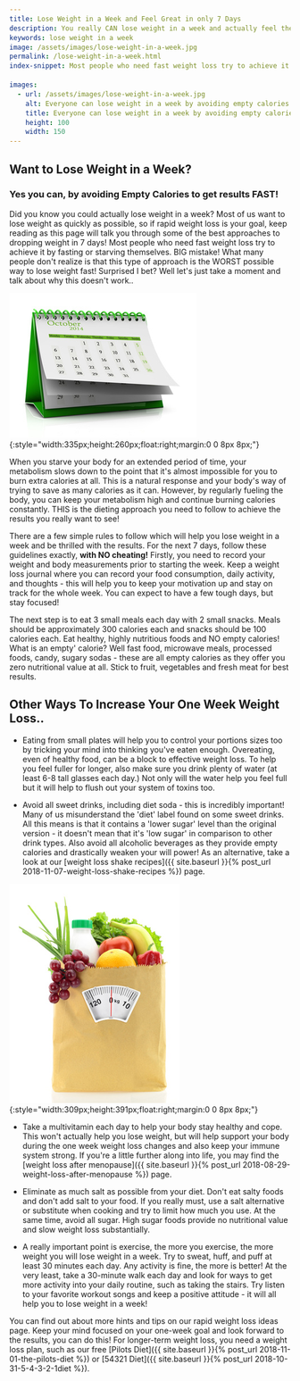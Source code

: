 ```yaml
---
title: Lose Weight in a Week and Feel Great in only 7 Days
description: You really CAN lose weight in a week and actually feel the difference by following a few rules for eating right to shed pounds quickly! Here's a short guide to help you lose weight in only one week.
keywords: lose weight in a week
image: /assets/images/lose-weight-in-a-week.jpg
permalink: /lose-weight-in-a-week.html
index-snippet: Most people who need fast weight loss try to achieve it by fasting or starving themselves. BIG mistake! 

images:
  - url: /assets/images/lose-weight-in-a-week.jpg
    alt: Everyone can lose weight in a week by avoiding empty calories
    title: Everyone can lose weight in a week by avoiding empty calories
    height: 100
    width: 150
---
```


## Want to Lose Weight in a Week?
### Yes you can, by avoiding Empty Calories to get results FAST!

Did you know you could actually lose weight in a week? Most of us want to lose weight as quickly as possible, so if rapid weight loss is your goal, keep reading as this page will talk you through some of the best approaches to dropping weight in 7 days! Most people who need fast weight loss try to achieve it by fasting or starving themselves. BIG mistake! What many people don't realize is that this type of approach is the WORST possible way to lose weight fast! Surprised I bet? Well let's just take a moment and talk about why this doesn't work..

![Everyone can lose weight in a week by avoiding empty calories](/assets/images/lose-weight-in-a-week.jpg){:style="width:335px;height:260px;float:right;margin:0 0 8px 8px;"}

<div class="clearfix"></div>

When you starve your body for an extended period of time, your metabolism slows down to the point that it's almost impossible for you to burn extra calories at all. This is a natural response and your body's way of trying to save as many calories as it can. However, by regularly fueling the body, you can keep your metabolism high and continue burning calories constantly. THIS is the dieting approach you need to follow to achieve the results you really want to see!

There are a few simple rules to follow which will help you lose weight in a week and be thrilled with the results. For the next 7 days, follow these guidelines exactly, __with NO cheating!__ Firstly, you need to record your weight and body measurements prior to starting the week. Keep a weight loss journal where you can record your food consumption, daily activity, and thoughts - this will help you to keep your motivation up and stay on track for the whole week. You can expect to have a few tough days, but stay focused!

The next step is to eat 3 small meals each day with 2 small snacks. Meals should be approximately 300 calories each and snacks should be 100 calories each. Eat healthy, highly nutritious foods and NO empty calories! What is an empty' calorie? Well fast food, microwave meals, processed foods, candy, sugary sodas - these are all empty calories as they offer you zero nutritional value at all. Stick to fruit, vegetables and fresh meat for best results.

## Other Ways To Increase Your One Week Weight Loss..

* Eating from small plates will help you to control your portions sizes too by tricking your mind into thinking you've eaten enough. Overeating, even of healthy food, can be a block to effective weight loss. To help you feel fuller for longer, also make sure you drink plenty of water (at least 6-8 tall glasses each day.) Not only will the water help you feel full but it will help to flush out your system of toxins too.

* Avoid all sweet drinks, including diet soda - this is incredibly important! Many of us misunderstand the 'diet' label found on some sweet drinks. All this means is that it contains a 'lower sugar' level than the original version - it doesn't mean that it's 'low sugar' in comparison to other drink types. Also avoid all alcoholic beverages as they provide empty calories and drastically weaken your will power! As an alternative, take a look at our [weight loss shake recipes]({{ site.baseurl }}{% post_url 2018-11-07-weight-loss-shake-recipes %}) page.

![One week weight loss is all about eating clean food with no empty calories](/assets/images/one-week-weight-loss.jpg){:style="width:309px;height:391px;float:right;margin:0 0 8px 8px;"}

* Take a multivitamin each day to help your body stay healthy and cope. This won't actually  help you lose weight, but will help support your body during the one week weight loss changes and also keep your immune system strong. If you're a little further along into life, you may find the [weight loss after menopause]({{ site.baseurl }}{% post_url 2018-08-29-weight-loss-after-menopause %}) page.

* Eliminate as much salt as possible from your diet. Don't eat salty foods and don't add salt to your food. If you really must, use a salt alternative or substitute when cooking and try to limit how much you use. At the same time, avoid all sugar. High sugar foods provide no nutritional value and slow weight loss substantially.

* A really important point is exercise, the more you exercise, the more weight you will lose weight in a week. Try to sweat, huff, and puff at least 30 minutes each day. Any activity is fine, the more is better! At the very least, take a 30-minute walk each day and look for ways to get more activity into your daily routine, such as taking the stairs. Try listen to your favorite workout songs and keep a positive attitude - it will all help you to lose weight in a week!

You can find out about more hints and tips on our rapid weight loss ideas page. Keep your mind focused on your one-week goal and look forward to the results, you can do this! For longer-term weight loss, you need a weight loss plan, such as our free [Pilots Diet]({{ site.baseurl }}{% post_url 2018-11-01-the-pilots-diet %}) or [54321 Diet]({{ site.baseurl }}{% post_url 2018-10-31-5-4-3-2-1diet %}).